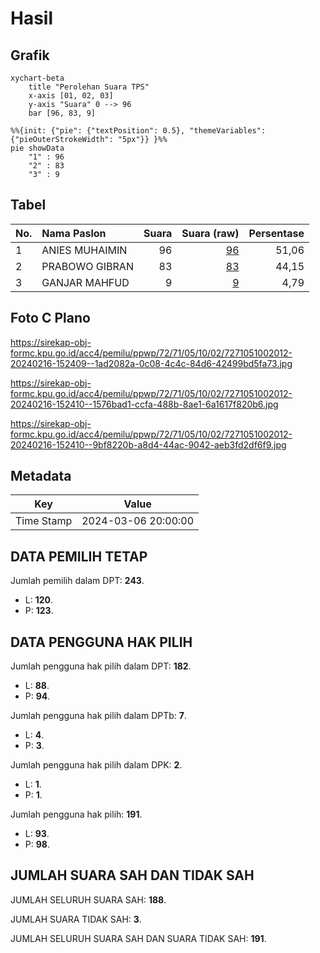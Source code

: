 # Hasil

## Grafik

```mermaid
xychart-beta
    title "Perolehan Suara TPS"
    x-axis [01, 02, 03]
    y-axis "Suara" 0 --> 96
    bar [96, 83, 9]
```

```mermaid
%%{init: {"pie": {"textPosition": 0.5}, "themeVariables": {"pieOuterStrokeWidth": "5px"}} }%%
pie showData
    "1" : 96
    "2" : 83
    "3" : 9
```

## Tabel

| No. | Nama Paslon    | Suara | Suara (raw) | Persentase |
|:--- |:-------------- | -----:| -----------:| ----------:|
| 1   | ANIES MUHAIMIN | 96    | [96][p-1]   | 51,06      |
| 2   | PRABOWO GIBRAN | 83    | [83][p-2]   | 44,15      |
| 3   | GANJAR MAHFUD  | 9     | [9][p-3]    | 4,79       |


[p-1]: https://github.com/gigit-pemilu/pemilu-2024-72-sulawesi-tengah/blob/main/pilpres/hitung-suara/sub/72-sulawesi-tengah/sub/71-kota-palu/sub/05-ulujadi/sub/1002-donggala-kodi/sub/012-tps/sub/paslon-1.txt
[p-2]: https://github.com/gigit-pemilu/pemilu-2024-72-sulawesi-tengah/blob/main/pilpres/hitung-suara/sub/72-sulawesi-tengah/sub/71-kota-palu/sub/05-ulujadi/sub/1002-donggala-kodi/sub/012-tps/sub/paslon-2.txt
[p-3]: https://github.com/gigit-pemilu/pemilu-2024-72-sulawesi-tengah/blob/main/pilpres/hitung-suara/sub/72-sulawesi-tengah/sub/71-kota-palu/sub/05-ulujadi/sub/1002-donggala-kodi/sub/012-tps/sub/paslon-3.txt

## Foto C Plano

https://sirekap-obj-formc.kpu.go.id/acc4/pemilu/ppwp/72/71/05/10/02/7271051002012-20240216-152409--1ad2082a-0c08-4c4c-84d6-42499bd5fa73.jpg

https://sirekap-obj-formc.kpu.go.id/acc4/pemilu/ppwp/72/71/05/10/02/7271051002012-20240216-152410--1576bad1-ccfa-488b-8ae1-6a1617f820b6.jpg

https://sirekap-obj-formc.kpu.go.id/acc4/pemilu/ppwp/72/71/05/10/02/7271051002012-20240216-152410--9bf8220b-a8d4-44ac-9042-aeb3fd2df6f9.jpg


## Metadata

| Key        | Value               |
| ---------- | ------------------- |
| Time Stamp | 2024-03-06 20:00:00 |


## DATA PEMILIH TETAP

Jumlah pemilih dalam DPT: **243**.
 * L: **120**.
 * P: **123**.

## DATA PENGGUNA HAK PILIH

Jumlah pengguna hak pilih dalam DPT: **182**.
 * L: **88**.
 * P: **94**.

Jumlah pengguna hak pilih dalam DPTb: **7**.
 * L: **4**.
 * P: **3**.

Jumlah pengguna hak pilih dalam DPK: **2**.
 * L: **1**.
 * P: **1**.

Jumlah pengguna hak pilih: **191**.
 * L: **93**.
 * P: **98**.

## JUMLAH SUARA SAH DAN TIDAK SAH

JUMLAH SELURUH SUARA SAH: **188**.

JUMLAH SUARA TIDAK SAH: **3**.

JUMLAH SELURUH SUARA SAH DAN SUARA TIDAK SAH: **191**.


